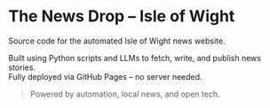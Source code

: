 # The News Drop – Isle of Wight

Source code for the automated Isle of Wight news website.

Built using Python scripts and LLMs to fetch, write, and publish news stories.  
Fully deployed via GitHub Pages – no server needed.

> Powered by automation, local news, and open tech.
